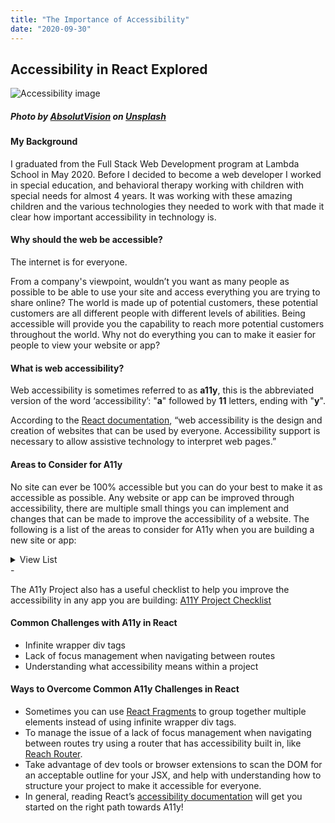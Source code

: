 ```yaml
---
title: "The Importance of Accessibility"
date: "2020-09-30"
---
```


## Accessibility in React Explored

![Accessibility image](https://lh4.googleusercontent.com/QHjWkoWsZZgGG6vuU4mqHio8muuaVX3HG5PbaAWeLgg37lab-35LeQAaIuSneGsXOfwXYHEhZnl2Q_YQsjcWsN04-BIC2YP-Znrzq5z-7Q)

##### Photo by [AbsolutVision](https://unsplash.com/@freegraphictoday?utm_source=unsplash&utm_medium=referral&utm_content=creditCopyText "AbsolutVision") on [Unsplash](https://unsplash.com/?utm_source=unsplash&utm_medium=referral&utm_content=creditCopyText "Unsplash")

#### My Background

I graduated from the Full Stack Web Development program at Lambda School in May 2020. Before I decided to become a web developer I worked in special education, and behavioral therapy working with children with special needs for almost 4 years. It was working with these amazing children and the various technologies they needed to work with that made it clear how important accessibility in technology is.

#### Why should the web be accessible?

The internet is for everyone.

From a company's viewpoint, wouldn’t you want as many people as possible to be able to use your site and access everything you are trying to share online? The world is made up of potential customers, these potential customers are all different people with different levels of abilities.
Being accessible will provide you the capability to reach more potential customers throughout the world. Why not do everything you can to make it easier for people to view your website or app?

#### What is web accessibility?

Web accessibility is sometimes referred to as **a11y**, this is the abbreviated version of the word ‘accessibility’: "**a**" followed by **11** letters, ending with "**y**".

According to the [React documentation](https://reactjs.org/docs/accessibility.html "React documentation"), “web accessibility is the design and creation of websites that can be used by everyone. Accessibility support is necessary to allow assistive technology to interpret web pages.”

#### Areas to Consider for A11y

No site can ever be 100% accessible but you can do your best to make it as accessible as possible. Any website or app can be improved through accessibility, there are multiple small things you can implement and changes that can be made to improve the accessibility of a website. The following is a list of the areas to consider for A11y when you are building a new site or app:

<details>
    <summary>View List</summary>
    - Animation
    - Appearance
    - Audio
    - Color
    - Content
    - Controls
    - Forms
    - Global Code
    - Headings
    - Images
    - Keyboard Events
    - Lists
    - Media
    - Mobile
    - Tables
    - Video
</details>
-

The A11y Project also has a useful checklist to help you improve the accessibility in any app you are building: [A11Y Project Checklist](https://www.a11yproject.com/checklist/ "A11Y Project Checklist")

#### Common Challenges with A11y in React

- Infinite wrapper div tags
- Lack of focus management when navigating between routes
- Understanding what accessibility means within a project

#### Ways to Overcome Common A11y Challenges in React

- Sometimes you can use [React Fragments](https://reactjs.org/docs/fragments.html "React Fragments") to group together multiple elements instead of using infinite wrapper div tags.
- To manage the issue of a lack of focus management when navigating between routes try using a router that has accessibility built in, like [Reach Router](https://reach.tech/router/accessibility "Reach Router").
- Take advantage of dev tools or browser extensions to scan the DOM for an acceptable outline for your JSX, and help with understanding how to structure your project to make it accessible for everyone.
- In general, reading React’s [accessibility documentation](https://reactjs.org/docs/accessibility.html "accessibility documentation") will get you started on the right path towards A11y!
